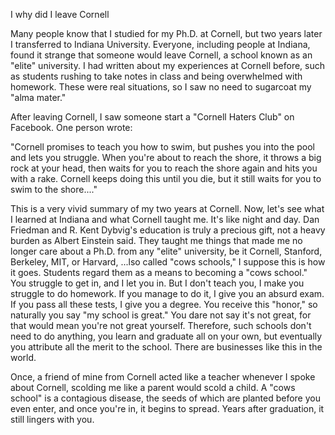  I why did I leave Cornell

Many people know that I studied for my Ph.D. at Cornell, but two years later I transferred to Indiana University. Everyone, including people at Indiana, found it strange that someone would leave Cornell, a school known as an "elite" university. I had written about my experiences at Cornell before, such as students rushing to take notes in class and being overwhelmed with homework. These were real situations, so I saw no need to sugarcoat my "alma mater."

After leaving Cornell, I saw someone start a "Cornell Haters Club" on Facebook. One person wrote:

"Cornell promises to teach you how to swim, but pushes you into the pool and lets you struggle. When you're about to reach the shore, it throws a big rock at your head, then waits for you to reach the shore again and hits you with a rake. Cornell keeps doing this until you die, but it still waits for you to swim to the shore...."

This is a very vivid summary of my two years at Cornell. Now, let's see what I learned at Indiana and what Cornell taught me. It's like night and day. Dan Friedman and R. Kent Dybvig's education is truly a precious gift, not a heavy burden as Albert Einstein said. They taught me things that made me no longer care about a Ph.D. from any "elite" university, be it Cornell, Stanford, Berkeley, MIT, or Harvard, ...lso called "cows schools," I suppose this is how it goes. Students regard them as a means to becoming a "cows school." You struggle to get in, and I let you in. But I don't teach you, I make you struggle to do homework. If you manage to do it, I give you an absurd exam. If you pass all these tests, I give you a degree. You receive this "honor," so naturally you say "my school is great." You dare not say it's not great, for that would mean you're not great yourself. Therefore, such schools don't need to do anything, you learn and graduate all on your own, but eventually you attribute all the merit to the school. There are businesses like this in the world.

Once, a friend of mine from Cornell acted like a teacher whenever I spoke about Cornell, scolding me like a parent would scold a child. A "cows school" is a contagious disease, the seeds of which are planted before you even enter, and once you're in, it begins to spread. Years after graduation, it still lingers with you.